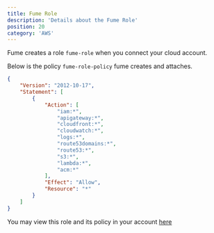 ```yaml
---
title: Fume Role 
description: 'Details about the Fume Role'
position: 20
category: 'AWS'
---
```


Fume creates a role `fume-role` when you connect your cloud account.


Below is the policy `fume-role-policy` fume creates and attaches.

```json
{
    "Version": "2012-10-17",
    "Statement": [
        {
            "Action": [
                "iam:*",
                "apigateway:*",
                "cloudfront:*",
                "cloudwatch:*",
                "logs:*",
                "route53domains:*",
                "route53:*",
                "s3:*",
                "lambda:*",
                "acm:*"
            ],
            "Effect": "Allow",
            "Resource": "*"
        }
    ]
}
```
You may view this role and its policy in your account [here](https://console.aws.amazon.com/iam/home?region=us-east-1#/roles/fume-role)
